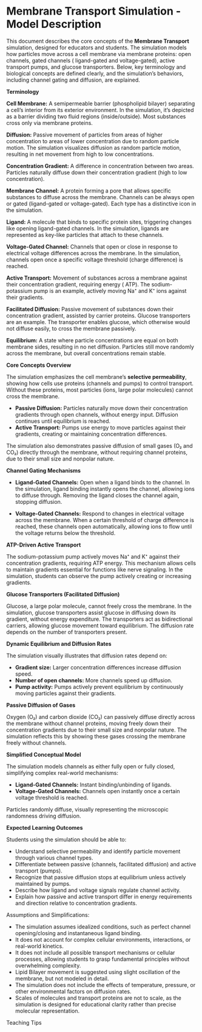 # Membrane Transport Simulation - Model Description

This document describes the core concepts of the **Membrane Transport** simulation, designed for educators and students.
The simulation models how particles move across a cell membrane via membrane proteins: open channels, gated channels (
ligand-gated and voltage-gated), active transport pumps, and glucose transporters. Below, key terminology and biological
concepts are defined clearly, and the simulation’s behaviors, including channel gating and diffusion, are explained.

**Terminology**

**Cell Membrane:** A semipermeable barrier (phospholipid bilayer) separating a cell’s interior from its exterior
environment. In the simulation, it’s depicted as a barrier dividing two fluid regions (inside/outside). Most substances
cross only via membrane proteins.

**Diffusion:** Passive movement of particles from areas of higher concentration to areas of lower concentration due to
random particle motion. The simulation visualizes diffusion as random particle motion, resulting in net movement from
high to low concentrations.

**Concentration Gradient:** A difference in concentration between two areas. Particles naturally diffuse down their
concentration gradient (high to low concentration).

**Membrane Channel:** A protein forming a pore that allows specific substances to diffuse across the membrane. Channels
can be always open or gated (ligand-gated or voltage-gated). Each type has a distinctive icon in the simulation.

**Ligand:** A molecule that binds to specific protein sites, triggering changes like opening ligand-gated channels. In
the simulation, ligands are represented as key-like particles that attach to these channels.

**Voltage-Gated Channel:** Channels that open or close in response to electrical voltage differences across the
membrane. In the simulation, channels open once a specific voltage threshold (charge difference) is reached.

**Active Transport:** Movement of substances across a membrane against their concentration gradient, requiring energy (
ATP). The sodium-potassium pump is an example, actively moving Na⁺ and K⁺ ions against their gradients.

**Facilitated Diffusion:** Passive movement of substances down their concentration gradient, assisted by carrier
proteins. Glucose transporters are an example. The transporter enables glucose, which otherwise would not diffuse
easily, to cross the membrane passively.

**Equilibrium:** A state where particle concentrations are equal on both membrane sides, resulting in no net diffusion.
Particles still move randomly across the membrane, but overall concentrations remain stable.

**Core Concepts Overview**

The simulation emphasizes the cell membrane’s **selective permeability**, showing how cells use proteins (channels and
pumps) to control transport. Without these proteins, most particles (ions, large polar molecules) cannot cross the
membrane.

- **Passive Diffusion:** Particles naturally move down their concentration gradients through open channels, without
  energy input. Diffusion continues until equilibrium is reached.
- **Active Transport:** Pumps use energy to move particles against their gradients, creating or maintaining
  concentration differences.

The simulation also demonstrates passive diffusion of small gases (O₂ and CO₂) directly through the membrane, without
requiring channel proteins, due to their small size and nonpolar nature.

**Channel Gating Mechanisms**

- **Ligand-Gated Channels:** Open when a ligand binds to the channel. In the simulation, ligand binding instantly opens
  the channel, allowing ions to diffuse through. Removing the ligand closes the channel again, stopping diffusion.

- **Voltage-Gated Channels:** Respond to changes in electrical voltage across the membrane. When a certain threshold of
  charge difference is reached, these channels open automatically, allowing ions to flow until the voltage returns below
  the threshold.

**ATP-Driven Active Transport**

The sodium-potassium pump actively moves Na⁺ and K⁺ against their concentration gradients, requiring ATP energy. This
mechanism allows cells to maintain gradients essential for functions like nerve signaling. In the simulation, students
can observe the pump actively creating or increasing gradients.

**Glucose Transporters (Facilitated Diffusion)**

Glucose, a large polar molecule, cannot freely cross the membrane. In the simulation, glucose transporters assist
glucose in diffusing down its gradient, without energy expenditure. The transporters act as bidirectional carriers,
allowing glucose movement toward equilibrium. The diffusion rate depends on the number of transporters present.

**Dynamic Equilibrium and Diffusion Rates**

The simulation visually illustrates that diffusion rates depend on:

- **Gradient size:** Larger concentration differences increase diffusion speed.
- **Number of open channels:** More channels speed up diffusion.
- **Pump activity:** Pumps actively prevent equilibrium by continuously moving particles against their gradients.

**Passive Diffusion of Gases**

Oxygen (O₂) and carbon dioxide (CO₂) can passively diffuse directly across the membrane without channel proteins, moving
freely down their concentration gradients due to their small size and nonpolar nature. The simulation reflects this by
showing these gases crossing the membrane freely without channels.

**Simplified Conceptual Model**

The simulation models channels as either fully open or fully closed, simplifying complex real-world mechanisms:

- **Ligand-Gated Channels:** Instant binding/unbinding of ligands.
- **Voltage-Gated Channels:** Channels open instantly once a certain voltage threshold is reached.

Particles randomly diffuse, visually representing the microscopic randomness driving diffusion.

**Expected Learning Outcomes**

Students using the simulation should be able to:

- Understand selective permeability and identify particle movement through various channel types.
- Differentiate between passive (channels, facilitated diffusion) and active transport (pumps).
- Recognize that passive diffusion stops at equilibrium unless actively maintained by pumps.
- Describe how ligand and voltage signals regulate channel activity.
- Explain how passive and active transport differ in energy requirements and direction relative to concentration
  gradients.

<!-- TODO (BF): Rough running list below, refine and integrate -->
Assumptions and Simplifications:

- The simulation assumes idealized conditions, such as perfect channel opening/closing and instantaneous ligand binding.
- It does not account for complex cellular environments, interactions, or real-world kinetics.
- It does not include all possible transport mechanisms or cellular processes, allowing students to grasp fundamental principles without overwhelming complexity.
- Lipid Bilayer movement is suggested using slight oscillation of the membrane, but not modeled in detail.
- The simulation does not include the effects of temperature, pressure, or other environmental factors on diffusion rates.
- Scales of molecules and transport proteins are not to scale, as the simulation is designed for educational clarity rather than precise molecular representation.

<!-- TODO (BF): remove below and transfer to teacher tips before publication -->
Teaching Tips

